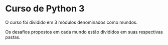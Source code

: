 # Curso de Python 3

O curso foi dividido em 3 módulos denominados como mundos.

Os desafios propostos em cada mundo estão divididos em suas respectivas pastas.